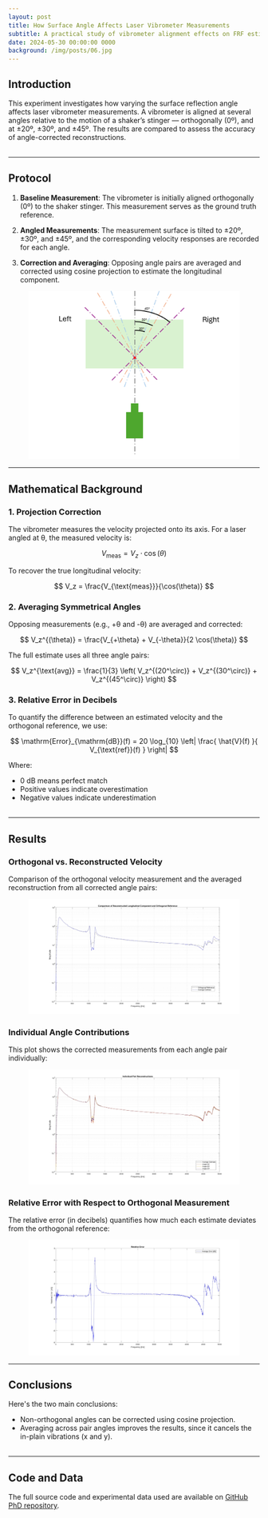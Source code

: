 ```yaml
---
layout: post
title: How Surface Angle Affects Laser Vibrometer Measurements
subtitle: A practical study of vibrometer alignment effects on FRF estimates
date: 2024-05-30 00:00:00 0000
background: /img/posts/06.jpg
---
```


## Introduction

This experiment investigates how varying the surface reflection angle affects laser vibrometer measurements. A vibrometer is aligned at several angles relative to the motion of a shaker’s stinger — orthogonally (0º), and at ±20º, ±30º, and ±45º. The results are compared to assess the accuracy of angle-corrected reconstructions.<br/><br/>

---

## Protocol

1. **Baseline Measurement**: The vibrometer is initially aligned orthogonally (0º) to the shaker stinger. This measurement serves as the ground truth reference.

2. **Angled Measurements**: The measurement surface is tilted to ±20º, ±30º, and ±45º, and the corresponding velocity responses are recorded for each angle.

3. **Correction and Averaging**: Opposing angle pairs are averaged and corrected using cosine projection to estimate the longitudinal component.

<figure style="text-align: center;">
  <a href="/img/posts/2025-04-25-How-Surface-Angle-Affects-Laser-Vibrometer-Measurements/Setup.png" class="lightbox">
    <img src="/img/posts/2025-04-25-How-Surface-Angle-Affects-Laser-Vibrometer-Measurements/Setup.png" class="img-fit" alt="Chart" />
  </a>
</figure>


---

## Mathematical Background

### 1. Projection Correction

The vibrometer measures the velocity projected onto its axis. For a laser angled at θ, the measured velocity is:

$$
V_{\text{meas}} = V_z \cdot \cos(\theta)
$$

To recover the true longitudinal velocity:

$$
V_z = \frac{V_{\text{meas}}}{\cos(\theta)}
$$

### 2. Averaging Symmetrical Angles

Opposing measurements (e.g., +θ and -θ) are averaged and corrected:

$$
V_z^{(\theta)} = \frac{V_{+\theta} + V_{-\theta}}{2 \cos(\theta)}
$$

The full estimate uses all three angle pairs:

$$
V_z^{\text{avg}} = \frac{1}{3} \left( V_z^{(20^\circ)} + V_z^{(30^\circ)} + V_z^{(45^\circ)} \right)
$$

### 3. Relative Error in Decibels

To quantify the difference between an estimated velocity and the orthogonal reference, we use:

$$
\mathrm{Error}_{\mathrm{dB}}(f) = 20 \log_{10} \left| \frac{ \hat{V}(f) }{ V_{\text{ref}}(f) } \right|
$$

Where:

- 0 dB means perfect match  
- Positive values indicate overestimation  
- Negative values indicate underestimation<br/><br/>

---

## Results

### Orthogonal vs. Reconstructed Velocity

Comparison of the orthogonal velocity measurement and the averaged reconstruction from all corrected angle pairs:

<figure style="text-align: center;">
  <a href="/img/posts/2025-04-25-How-Surface-Angle-Affects-Laser-Vibrometer-Measurements/Orthogonal_vs_Estimates_Magnitude.jpg" class="lightbox">
    <img src="/img/posts/2025-04-25-How-Surface-Angle-Affects-Laser-Vibrometer-Measurements/Orthogonal_vs_Estimates_Magnitude.jpg" class="img-fit" alt="Chart" />
  </a>
</figure>

### Individual Angle Contributions

This plot shows the corrected measurements from each angle pair individually:

<figure style="text-align: center;">
  <a href="/img/posts/2025-04-25-How-Surface-Angle-Affects-Laser-Vibrometer-Measurements/Angle_Pairs_Magnitude.jpg" class="lightbox">
    <img src="/img/posts/2025-04-25-How-Surface-Angle-Affects-Laser-Vibrometer-Measurements/Angle_Pairs_Magnitude.jpg" class="img-fit" alt="Chart" />
  </a>
</figure>

### Relative Error with Respect to Orthogonal Measurement

The relative error (in decibels) quantifies how much each estimate deviates from the orthogonal reference:

<figure style="text-align: center;">
  <a href="/img/posts/2025-04-25-How-Surface-Angle-Affects-Laser-Vibrometer-Measurements/Relative_Error.jpg" class="lightbox">
    <img src="/img/posts/2025-04-25-How-Surface-Angle-Affects-Laser-Vibrometer-Measurements/Relative_Error.jpg" class="img-fit" alt="Chart" />
  </a>
</figure>

---

## Conclusions

Here's the two main conclusions:

- Non-orthogonal angles can be corrected using cosine projection.
- Averaging across pair angles improves the results, since it cancels the in-plain vibrations (x and y).<br/><br/>


---

## Code and Data

The full source code and experimental data used are available on [GitHub PhD repository](https://github.com/joaonunovalente/phd).<br/><br/>
